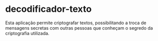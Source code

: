 # decodificador-texto
Esta aplicação permite criptografar textos, possibilitando a troca de mensagens secretas com outras pessoas que conheçam o segredo da criptografia utilizada. 
